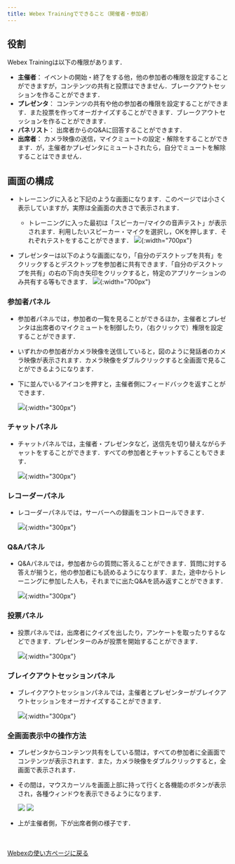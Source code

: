 ```yaml
---
title: Webex Trainingでできること（開催者・参加者）
---
```


## 役割

Webex Trainingは以下の権限があります．
* **主催者**： イベントの開始・終了をする他，他の参加者の権限を設定することができますが，コンテンツの共有と投票はできません．ブレークアウトセッションを作ることができます．
* **プレゼンタ**： コンテンツの共有や他の参加者の権限を設定することができます．また投票を作ってオーガナイズすることができます．ブレークアウトセッションを作ることができます．
* **パネリスト**： 出席者からのQ&Aに回答することができます．
* **出席者**： カメラ映像の送信，マイクミュートの設定・解除をすることができます．が，主催者かプレゼンタにミュートされたら，自分でミュートを解除することはできません．

## 画面の構成

* トレーニングに入ると下記のような画面になります．このページでは小さく表示していますが，実際は全画面の大きさで表示されます．
	* トレーニングに入った最初は「スピーカー/マイクの音声テスト」が表示されます．利用したいスピーカー・マイクを選択し，OKを押します．それぞれテストをすることができます．
	![](img/webex_training_view.png){:width="700px"}

* プレゼンターは以下のような画面になり，「自分のデスクトップを共有」をクリックするとデスクトップを参加者に共有できます．「自分のデスクトップを共有」の右の下向き矢印をクリックすると，特定のアプリケーションのみ共有する等もできます．
	![](img/webex_training_presenterview.png){:width="700px"}

### 参加者パネル

* 参加者パネルでは，参加者の一覧を見ることができるほか，主催者とプレゼンタは出席者のマイクミュートを制御したり，（右クリックで）権限を設定することができます．
* いずれかの参加者がカメラ映像を送信していると，図のように発話者のカメラ映像が表示されます．カメラ映像をダブルクリックすると全画面で見ることができるようになります．
* 下に並んでいるアイコンを押すと，主催者側にフィードバックを返すことができます．

	![](img/webex_training_participants.png){:width="300px"}

### チャットパネル

* チャットパネルでは，主催者・プレゼンタなど，送信先を切り替えながらチャットをすることができます．すべての参加者とチャットすることもできます．

	![](img/webex_training_chat.png){:width="300px"}

### レコーダーパネル

* レコーダーパネルでは，サーバーへの録画をコントロールできます．

	![](img/webex_training_recorder.png){:width="300px"}

### Q&Aパネル

* Q&Aパネルでは，参加者からの質問に答えることができます．質問に対する答えが揃うと，他の参加者にも読めるようになります．また，途中からトレーニングに参加した人も，それまでに出たQ&Aを読み返すことができます．

	![](img/webex_training_qa.png){:width="300px"}

### 投票パネル

* 投票パネルでは，出席者にクイズを出したり，アンケートを取ったりするなどできます．プレゼンターのみが投票を開始することができます．

	![](img/webex_training_poll.png){:width="300px"}

### ブレイクアウトセッションパネル

* ブレイクアウトセッションパネルでは，主催者とプレゼンターがブレイクアウトセッションをオーガナイズすることができます．

	![](img/webex_training_breakout.png){:width="300px"}

### 全画面表示中の操作方法

* プレゼンタからコンテンツ共有をしている間は，すべての参加者に全画面でコンテンツが表示されます．また，カメラ映像をダブルクリックすると，全画面で表示されます．
* その間は，マウスカーソルを画面上部に持って行くと各機能のボタンが表示され，各種ウィンドウを表示できるようになります．

	![](img/webex_training_fullscreen_buttons_host.png)
	![](img/webex_training_fullscreen_buttons_participant.png)

* 上が主催者側，下が出席者側の様子です．

<br>
<br>
<a href="index" target="_blank">Webexの使い方ページに戻る</a>
